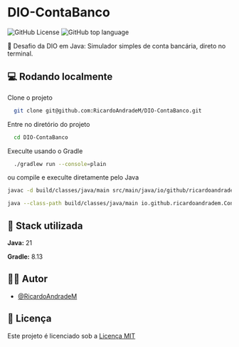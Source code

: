 
# DIO-ContaBanco

![GitHub License](https://img.shields.io/github/license/RicardoAndradeM/DIO-ContaBanco)
![GitHub top language](https://img.shields.io/github/languages/top/RicardoAndradeM/DIO-ContaBanco)



🏦 Desafio da DIO em Java: Simulador simples de conta bancária, direto no terminal.

## 💻 Rodando localmente

Clone o projeto

```bash
  git clone git@github.com:RicardoAndradeM/DIO-ContaBanco.git
```

Entre no diretório do projeto

```bash
  cd DIO-ContaBanco
```

Execulte usando o Gradle

```bash
  ./gradlew run --console=plain
```

ou compile e execulte diretamente pelo Java

```bash
javac -d build/classes/java/main src/main/java/io/github/ricardoandradem/ContaTerminal.java

java --class-path build/classes/java/main io.github.ricardoandradem.ContaTerminal
```


## 🚀 Stack utilizada

**Java:** 21

**Gradle:** 8.13


## 👨‍💻 Autor

- [@RicardoAndradeM](https://github.com/RicardoAndradeM)


## 📜 Licença

Este projeto é licenciado sob a [Licença MIT](https://github.com/RicardoAndradeM/DIO-ContaBanco/blob/master/LICENSE)

